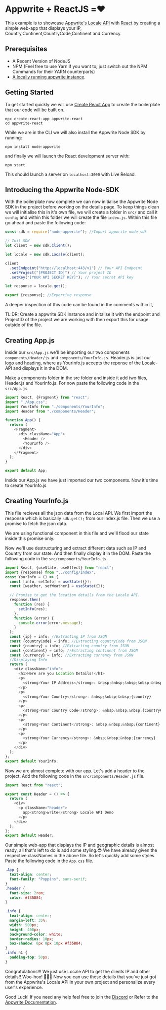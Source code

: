 # Appwrite + ReactJS =❤️

This example is to showcase [Appwrite's Locale API](https://appwrite.io/docs/client/locale) with [React](https://reactjs.org/) by creating a simple web-app that displays your IP, Country,Continent,CountryCode,Continent and Currency.

## Prerequisites

- A Recent Version of NodeJS
- NPM (Feel free to use Yarn if you want to, just switch out the NPM Commands for their YARN counterparts)
- [A locally running appwrite instance](https://appwrite.io/docs/installation).

## Getting Started

To get started quickly we will use [Create React App](https://github.com/facebook/create-react-app) to create the boilerplate that our code will be built on.

```shell
npx create-react-app appwrite-react
cd appwrite-react
```

While we are in the CLI we will also install the Appwrite Node SDK by running:

```shell
npm install node-appwrite
```

and finally we will launch the React development server with:

```shell
npm start
```

This should launch a server on `localhost:3000` with Live Reload.

## Introducing the Appwrite Node-SDK

With the boilerplate now complete we can now initialise the Appwrite Node SDK in the project before working on the details page. To keep things clean we will initialise this in it's own file, we will create a folder in `src/` and call it `config` and within this folder we will create the file `index.js`. Within this file go ahead and paste the following code:

```js
const sdk = require("node-appwrite"); //Import appwrite node sdk

// Init SDK
let client = new sdk.Client();

let locale = new sdk.Locale(client);

client
  .setEndpoint("http://localhost:443/v1") // Your API Endpoint
  .setProject("[PROJECT ID]") // Your project ID
  .setKey("[YOUR API SECRET KEY]"); // Your secret API key

let response = locale.get();

export {response}; //Exporting response
```

A deeper inspection of this code can be found in the comments within it,

TL:DR: Create a appwrite SDK Instance and initalise it with the endpoint and ProjectID of the project we are working with then export this for usage outside of the file.

## Creating App.js

Inside our `src/App.js` we'll be importing our two components `components/Header/js` and `components/YourInfo.js`. Header.js is just our logo and heading, where as YourInfo.js accepts the reponse of the Locale-API and displays it in the DOM.

Make a components folder in the src folder and inside it add two files, Header.js and YourInfo.js.
For now paste the following code in the `src/App.js`.

```js
import React, {Fragment} from "react";
import "./App.css";
import YourInfo from "./components/YourInfo";
import Header from "./components/Header";

function App() {
  return (
    <Fragment>
      <div className="App">
        <Header />
        <YourInfo />
      </div>
    </Fragment>
  );
}

export default App;
```

Inside our App.js we have just imported our two components. Now it's time to create YourInfo.js

## Creating YourInfo.js

This file recieves all the json data from the Local API. We first import the response which is basically `sdk.get();` from our index.js file. Then we use a promise to fetch the json data.

We are using functional component in this file and we'll flood our state inside this promise only.

Now we'll use destructuring and extract different data such as IP and Country from our state. And then finally display it in the DOM.
Paste the following code in the `src/components/YourInfo.js`.

```js
import React, {useState, useEffect} from "react";
import {response} from "../config/index";
const YourInfo = () => {
  const [info, setInfo] = useState({});
  const [weather, setWeather] = useState({});

  // Promise to get the location details from the Locale API.
  response.then(
    function (res) {
      setInfo(res);
    },
    function (error) {
      console.error(error.message);
    }
  );
  const {ip} = info; //Extracting IP from JSON
  const {countryCode} = info; //Extracting countryCode from JSON
  const {country} = info; //Extracting country from JSON
  const {continent} = info; //Extracting continent from JSON
  const {currency} = info; //Extracting currency from JSON
  //Displaying Info
  return (
    <div className="info">
      <h1>Here are you Location Details!</h1>
      <p>
        <strong>Your IP Address</strong>: &nbsp;&nbsp;&nbsp;&nbsp;&nbsp;{ip}
      </p>
      <p>
        <strong>Your Country</strong>: &nbsp;&nbsp;&nbsp;{country}
      </p>
      <p>
        <strong>Your Country Code</strong>: &nbsp;&nbsp;&nbsp;{countryCode}
      </p>
      <p>
        <strong>Your Continent</strong>: &nbsp;&nbsp;&nbsp;{continent}
      </p>
      <p>
        <strong>Your Currency</strong>: &nbsp;&nbsp;&nbsp;{currency}
      </p>
    </div>
  );
};
export default YourInfo;
```

Now we are almost complete with our app. Let's add a header to the project. Add the following code in the `src/components/Header.js` file.

```js
import React from "react";

export const Header = () => {
  return (
    <div>
      <p className="header">
        app<strong>write</strong> Locale API Demo
      </p>
    </div>
  );
};
export default Header;
```

Our simple web-app that displays the IP and geographic details is almost ready, all that's left to do is add some styling.😎
We have already given the respective classNames in the above file. So let's quickly add some styles. Paste the following code in the `App.css` file.

```css
.App {
  text-align: center;
  font-family: "Poppins", sans-serif;
}
.header {
  font-size: 2rem;
  color: #f35884;
}

.info {
  text-align: center;
  margin-left: 35%;
  width: 500px;
  height: 400px;
  background-color: white;
  border-radius: 10px;
  box-shadow: 0px 0px 10px #f35884;
}
.info h1 {
  padding-top: 50px;
}
```

Congratulations!!! We just use Locale API to get the clients IP and other details!! Woo-hoo! 🥳🥳🥳
Now you can use these details that you've just got from the Appwrite's Locale API in your own project and personalize every user's experience.

Good Luck! If you need any help feel free to join the [Discord](https://discord.gg/ZFwqr3S) or Refer to the [Appwrite Documentation](https://appwrite.io/docs).
